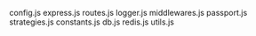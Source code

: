 config.js
express.js
routes.js
logger.js
middlewares.js
passport.js
strategies.js
constants.js
db.js
redis.js
utils.js
